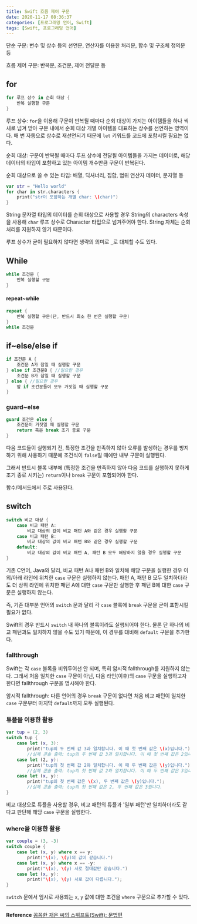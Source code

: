```yaml
---
title: Swift 흐름 제어 구문
date: 2020-11-17 08:36:37
categories: [프로그래밍 언어, Swift]
tags: [Swift, 프로그래밍 언어]
---
```

단순 구문: 변수 및 상수 등의 선언문, 연산자를 이용한 처리문, 함수 및 구조체 정의문 등

흐름 제어 구문: 반복문, 조건문, 제어 전달문 등

## for

```swift
for 루프 상수 in 순회 대상 {
	반복 실행할 구문
}
```

루프 상수: `for`을 이용해 구문이 반복될 때마다 순회 대상이 가지는 아이템들을 하나 씩 새로 넘겨 받아 구문 내에서 순회 대상 개별 아이템을 대표하는 상수를 선언하는 영역이다. 매 번 자동으로 상수로 재선언되기 때문에 `let` 키워드를 코드에 포함시킬 필요는 없다.

순회 대상: 구문이 반복될 때마다 루프 상수에 전달될 아이템들을 가지는 데이터로, 해당 데이터의 타입이 포함하고 있는 아이템 개수만큼 구문이 반복된다. 

순회 대상으로 쓸 수 있는 타입: 배열, 딕셔너리, 집합, 범위 연산자 데이터, 문자열 등 

```swift
var str = "Hello world"
for char in str.characters {
	print("str이 포함하는 개별 char: \(char)")
}
```

String 문자열 타입의 데이터를 순회 대상으로 사용할 경우 String의 characters 속성을 사용해 `char` 루프 상수로 Character 타입으로 넘겨주어야 한다. String 자체는 순회 처리를 지원하지 않기 때문이다.

루프 상수가 굳이 필요하지 않다면 생략의 의미로 `_`로 대체할 수도 있다.

## While

```swift
while 조건문 {
	반복 실행할 구문
}
```

#### repeat~while

```swift
repeat {
	반복 실행할 구문(단, 반드시 최소 한 번은 실행할 구문)
}
while 조건문
```

## if~else/else if

```swift
if 조건문 A {
	조건문 A가 참일 때 실행할 구문
} else if 조건문B { //필요한 경우
	조건문 B가 참일 때 실행할 구문
} else { //필요한 경우
	앞 if 조건문들이 모두 거짓일 때 실행할 구문
}
```

### guard~else

```swift
guard 조건문 else {
	조건문이 거짓일 때 실행할 구문
	return 혹은 break 조기 종료 구문
}
```

다음 코드들이 실행되기 전, 특정한 조건을 만족하지 않아 오류를 발생하는 경우를 방지하기 위해 사용하기 때문에 조건식이 `false`일 때에만 내부 구문이 실행된다.

그래서 반드시 블록 내부에 (특정한 조건을 만족하지 않아 다음 코드를 실행하지 못하게 조기 종료 시키는) `return`이나 `break` 구문이 포함되어야 한다.

함수/메서드에서 주로 사용된다. 

## switch

```swift
switch 비교 대상 {
	case 비교 패턴 A:
		비교 대상의 값이 비교 패턴 A와 같은 경우 실행할 구문
	case 비교 패턴 B:
		비교 대상의 값이 비교 패턴 B와 같은 경우 실행할 구문
	default:
		비교 대상의 값이 비교 패턴 A, 패턴 B 모두 해당하지 않을 경우 실행할 구문
}
```

기존 C언어, Java와 달리, 비교 패턴 A나 패턴 B와 일치해 해당 구문을 실행한 경우 이 외/아래 라인에 위치한 `case` 구문은 실행하지 않는다. 패턴 A, 패턴 B 모두 일치하더라도 더 상위 라인에 위치한 패턴 A에 대한 `case` 구문만 실행한 후 패턴 B에 대한 `case` 구문은 실행하지 않는다.

즉, 기존 대부분 언어의 `switch` 문과 달리 각 `case` 블록에 `break` 구문을 굳이 포함시킬 필요가 없다. 

Swift의 경우 반드시 `switch` 내 하나의 블록이라도 실행되어야 한다. 물론 단 하나의 비교 패턴과도 일치하지 않을 수도 있기 때문에, 이 경우를 대비해 `default` 구문을 추가한다.

### fallthrough

Swift는 각 `case` 블록을 비워두어선 안 되며, 특히 암시적 fallthrough를 지원하지 않는다. 그래서 처음 일치한 `case` 구문이 아닌, 다음 라인(이후)의 `case` 구문을 실행하고자 한다면 fallthrough 구문을 명시해야 한다.

암시적 fallthrough: 다른 언어의 경우 `break` 구문이 없다면 처음 비교 패턴이 일치한 `case` 구문부터 마지막 `default`까지 모두 실행된다.

### 튜플을 이용한 활용

```swift
var tup = (2, 3)
switch tup {
	case let (x, 3):
		print("tup의 두 번째 값 3과 일치합니다. 이 때 첫 번째 값은 \(x)입니다.");
		//실제 콘솔 출력: tup의 두 번째 값 3과 일치합니다. 이 때 첫 번째 값은 2입니다.
	case let (2, y):
		print("tup의 첫 번째 값 2와 일치합니다. 이 때 두 번째 값은 \(y)입니다.");
		//실제 콘솔 출력: tup의 첫 번째 값 2와 일치합니다. 이 때 두 번째 값은 3입니다.
	case let (x, y):
		print("tup의 첫 번째 값은 \(x), 두 번째 값은 \(y)입니다.");
		//실제 콘솔 출력: tup의 첫 번째 값은 2, 두 번째 값은 3입니다.
}
```

비교 대상으로 튜플을 사용할 경우, 비교 패턴의 튜플과 '일부 패턴'만 일치하더라도 같다고 판단해 해당 `case` 구문을 실행한다.

### where을 이용한 활용

```swift
var couple = (3, -3)
switch couple {
	case let (x, y) where x == y:
		print("\(x), \(y)의 값이 같습니다.")
	case let (x, y) where x == -y:
		print("\(x), \(y) 서로 절대값만 같습니다.")
	case let (x, y):
		print("\(x), \(y) 서로 값이 다릅니다.");
}
```

`switch` 문에서 임시로 사용되는 `x`, `y` 값에 대한 조건을 `where` 구문으로 추가할 수 있다.

---
**Reference**
[꼼꼼한 재은 씨의 스위프트(Swift): 문법편](http://www.kyobobook.co.kr/product/detailViewKor.laf?mallGb=KOR&ejkGb=KOR&barcode=9791186710234&orderClick=JAH)
